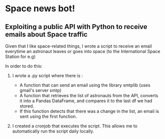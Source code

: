 # Space news bot! 
## Exploiting a public API with Python to receive emails about Space traffic

Given that I like space-related things, I wrote a script to receive an email everytime an astronaut leaves or goes into space (to the International Space Station for e.g) 

In order to do this:

1. I wrote a .py script where there is : 
    - A function that can send an email using the library smtplib (uses gmail's server smtp)
    - A function that retrieves the list of astronauts from the API, converts it into a Pandas DataFrame, and compares it to the last df we had stored. 
    - If this function detects that there was a change in the list, an email is sent using the first function. 

2. I created a cronjob that executes the script. This allows me to automatically run the script daily locally. 
